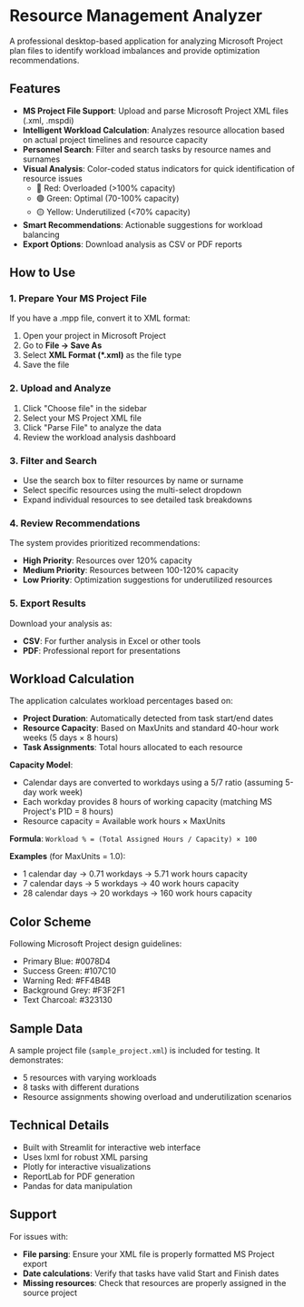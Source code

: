 # Resource Management Analyzer

A professional desktop-based application for analyzing Microsoft Project plan files to identify workload imbalances and provide optimization recommendations.

## Features

- **MS Project File Support**: Upload and parse Microsoft Project XML files (.xml, .mspdi)
- **Intelligent Workload Calculation**: Analyzes resource allocation based on actual project timelines and resource capacity
- **Personnel Search**: Filter and search tasks by resource names and surnames
- **Visual Analysis**: Color-coded status indicators for quick identification of resource issues
  - 🔴 Red: Overloaded (>100% capacity)
  - 🟢 Green: Optimal (70-100% capacity)
  - 🟡 Yellow: Underutilized (<70% capacity)
- **Smart Recommendations**: Actionable suggestions for workload balancing
- **Export Options**: Download analysis as CSV or PDF reports

## How to Use

### 1. Prepare Your MS Project File

If you have a .mpp file, convert it to XML format:
1. Open your project in Microsoft Project
2. Go to **File → Save As**
3. Select **XML Format (*.xml)** as the file type
4. Save the file

### 2. Upload and Analyze

1. Click "Choose file" in the sidebar
2. Select your MS Project XML file
3. Click "Parse File" to analyze the data
4. Review the workload analysis dashboard

### 3. Filter and Search

- Use the search box to filter resources by name or surname
- Select specific resources using the multi-select dropdown
- Expand individual resources to see detailed task breakdowns

### 4. Review Recommendations

The system provides prioritized recommendations:
- **High Priority**: Resources over 120% capacity
- **Medium Priority**: Resources between 100-120% capacity
- **Low Priority**: Optimization suggestions for underutilized resources

### 5. Export Results

Download your analysis as:
- **CSV**: For further analysis in Excel or other tools
- **PDF**: Professional report for presentations

## Workload Calculation

The application calculates workload percentages based on:

- **Project Duration**: Automatically detected from task start/end dates
- **Resource Capacity**: Based on MaxUnits and standard 40-hour work weeks (5 days × 8 hours)
- **Task Assignments**: Total hours allocated to each resource

**Capacity Model**:
- Calendar days are converted to workdays using a 5/7 ratio (assuming 5-day work week)
- Each workday provides 8 hours of working capacity (matching MS Project's P1D = 8 hours)
- Resource capacity = Available work hours × MaxUnits

**Formula**: `Workload % = (Total Assigned Hours / Capacity) × 100`

**Examples** (for MaxUnits = 1.0):
- 1 calendar day → 0.71 workdays → 5.71 work hours capacity
- 7 calendar days → 5 workdays → 40 work hours capacity
- 28 calendar days → 20 workdays → 160 work hours capacity

## Color Scheme

Following Microsoft Project design guidelines:
- Primary Blue: #0078D4
- Success Green: #107C10
- Warning Red: #FF4B4B
- Background Grey: #F3F2F1
- Text Charcoal: #323130

## Sample Data

A sample project file (`sample_project.xml`) is included for testing. It demonstrates:
- 5 resources with varying workloads
- 8 tasks with different durations
- Resource assignments showing overload and underutilization scenarios

## Technical Details

- Built with Streamlit for interactive web interface
- Uses lxml for robust XML parsing
- Plotly for interactive visualizations
- ReportLab for PDF generation
- Pandas for data manipulation

## Support

For issues with:
- **File parsing**: Ensure your XML file is properly formatted MS Project export
- **Date calculations**: Verify that tasks have valid Start and Finish dates
- **Missing resources**: Check that resources are properly assigned in the source project
